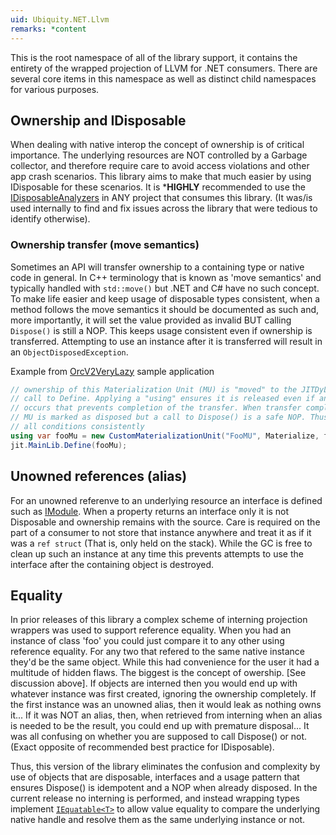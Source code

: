```yaml
---
uid: Ubiquity.NET.Llvm
remarks: *content
---
```

This is the root namespace of all of the library support, it contains the entirety of the wrapped
projection of LLVM for .NET consumers. There are several core items in this namespace as well as
distinct child namespaces for various purposes.

## Ownership and IDisposable
When dealing with native interop the concept of ownership is of critical importance. The underlying
resources are NOT controlled by a Garbage collector, and therefore require care to avoid access violations
and other app crash scenarios. This library aims to make that much easier by using IDisposable for these
scenarios. It is ***HIGHLY** recommended to use the [IDisposableAnalyzers](https://www.nuget.org/packages/IDisposableAnalyzers/)
in ANY project that consumes this library. (It was/is used internally to find and fix issues across the
library that were tedious to identify otherwise).

### Ownership transfer (move semantics)
Sometimes an API will transfer ownership to a containing type or native code in general. In C++ terminology
that is known as 'move semantics' and typically handled with `std::move()` but .NET and C# have no such
concept. To make life easier and keep usage of disposable types consistent, when a method follows the move
semantics it should be documented as such and, more importantly, it will set the value provided as invalid
BUT calling `Dispose()` is still a NOP. This keeps usage consistent even if ownership is transferred.
Attempting to use an instance after it is transferred will result in an `ObjectDisposedException`.

Example from [OrcV2VeryLazy](xref:orcjitv2-very-lazy) sample application
``` C#
// ownership of this Materialization Unit (MU) is "moved" to the JITDyLib in the
// call to Define. Applying a "using" ensures it is released even if an exception
// occurs that prevents completion of the transfer. When transfer completes the
// MU is marked as disposed but a call to Dispose() is a safe NOP. Thus, this handles
// all conditions consistently
using var fooMu = new CustomMaterializationUnit("FooMU", Materialize, fooSym);
jit.MainLib.Define(fooMu);
```

## Unowned references (alias)
For an unowned referenve to an underlying resource an interface is defined such as [IModule](xref:Ubiquity.NET.Llvm.IModule).
When a property returns an interface only it is not Disposable and ownership remains with the source.
Care is required on the part of a consumer to not store that instance anywhere and treat it as if it was a
`ref struct` (That is, only held on the stack). While the GC is free to clean up such an instance at any time
this prevents attempts to use the interface after the containing object is destroyed.

## Equality
In prior releases of this library a complex scheme of interning projection wrappers was used to support
reference equality. When you had an instance of class 'foo' you could just compare it to any other using reference
equality. For any two that refered to the same native instance they'd be the same object. While this had convenience
for the user it had a multitude of hidden flaws. The biggest is the concept of owership. [See discussion above]. If
objects are interned then you would end up with whatever instance was first created, ignoring the ownership completely.
If the first instance was an unowned alias, then it would leak as nothing owns it... If it was NOT an alias, then,
when retrieved from interning when an alias is needed to be the result, you could end up with premature disposal...
It was all confusing on whether you are supposed to call Dispose() or not. (Exact opposite of recommended best practice
for IDisposable).

Thus, this version of the library eliminates the confusion and complexity by use of objects that are disposable,
interfaces and a usage pattern that ensures Dispose() is idempotent and a NOP when already disposed. In the current
release no interning is performed, and instead wrapping types implement [`IEquatable<T>`](xref:System.IEquatable`1)
to allow value equality to compare the underlying native handle and resolve them as the same underlying instance or
not.